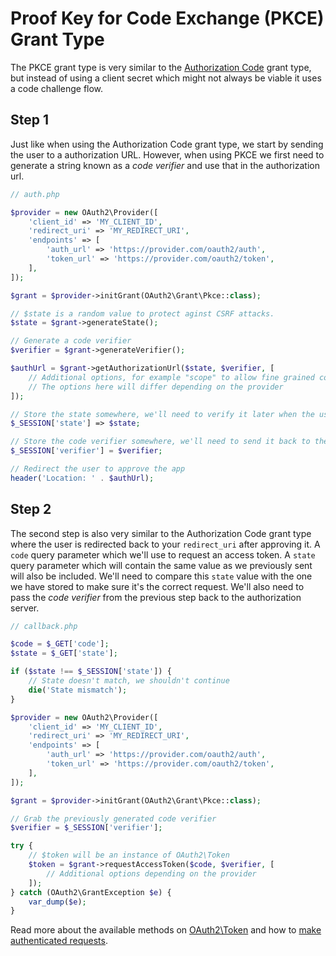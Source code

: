 # Proof Key for Code Exchange (PKCE) Grant Type
The PKCE grant type is very similar to the [Authorization Code](authorization-code.md) grant type, but instead of using a client secret which might not always be viable it uses a code challenge flow.

## Step 1
Just like when using the Authorization Code grant type, we start by sending the user to a authorization URL. However, when using PKCE we first need to generate a string known as a _code verifier_ and use that in the authorization url.

```php
// auth.php

$provider = new OAuth2\Provider([
    'client_id' => 'MY_CLIENT_ID',
    'redirect_uri' => 'MY_REDIRECT_URI',
    'endpoints' => [
        'auth_url' => 'https://provider.com/oauth2/auth',
        'token_url' => 'https://provider.com/oauth2/token',
    ],
]);

$grant = $provider->initGrant(OAuth2\Grant\Pkce::class);

// $state is a random value to protect aginst CSRF attacks.
$state = $grant->generateState();

// Generate a code verifier
$verifier = $grant->generateVerifier();

$authUrl = $grant->getAuthorizationUrl($state, $verifier, [
    // Additional options, for example "scope" to allow fine grained control of your app's permissions.
    // The options here will differ depending on the provider
]);

// Store the state somewhere, we'll need to verify it later when the user is redirected back to our app
$_SESSION['state'] => $state;

// Store the code verifier somewhere, we'll need to send it back to the authorization server in the next step
$_SESSION['verifier'] = $verifier;

// Redirect the user to approve the app
header('Location: ' . $authUrl);
```

## Step 2
The second step is also very similar to the Authorization Code grant type where the user is redirected back to your `redirect_uri` after approving it. A `code` query parameter which we'll use to request an access token. A `state` query parameter which will contain the same value as we previously sent will also be included. We'll need to compare this `state` value with the one we have stored to make sure it's the correct request. We'll also need to pass the _code verifier_ from the previous step back to the authorization server.

```php
// callback.php

$code = $_GET['code'];
$state = $_GET['state'];

if ($state !== $_SESSION['state']) {
    // State doesn't match, we shouldn't continue
    die('State mismatch');
}

$provider = new OAuth2\Provider([
    'client_id' => 'MY_CLIENT_ID',
    'redirect_uri' => 'MY_REDIRECT_URI',
    'endpoints' => [
        'auth_url' => 'https://provider.com/oauth2/auth',
        'token_url' => 'https://provider.com/oauth2/token',
    ],
]);

$grant = $provider->initGrant(OAuth2\Grant\Pkce::class);

// Grab the previously generated code verifier
$verifier = $_SESSION['verifier'];

try {
    // $token will be an instance of OAuth2\Token
    $token = $grant->requestAccessToken($code, $verifier, [
        // Additional options depending on the provider
    ]);
} catch (OAuth2\GrantException $e) {
    var_dump($e);
}
```

Read more about the available methods on [OAuth2\Token](token.md) and how to [make authenticated requests](making-authenticated-requests.md).
